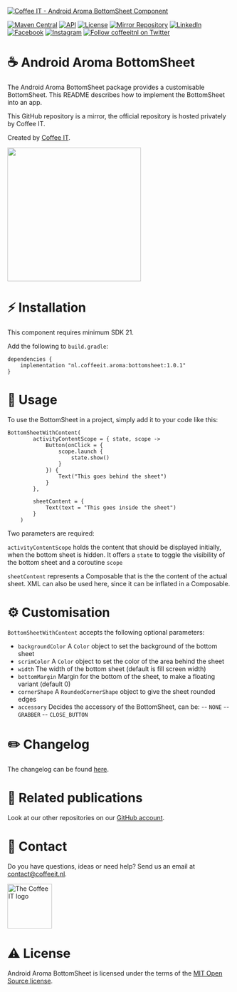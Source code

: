 [![Coffee IT - Android Aroma BottomSheet Component](https://coffeeit.nl/wp-content/uploads/2022/08/Aroma-emoji-picker-cover-android.png)](https://coffeeit.nl/)

[![Maven Central](https://maven-badges.herokuapp.com/maven-central/nl.coffeeit.aroma/bottomsheet/badge.svg)](https://maven-badges.herokuapp.com/Maven-Central/nl.coffeeit.aroma/bottomsheet)
[![API](https://img.shields.io/badge/API-21%2B-brightgreen.svg?style=flat)](https://android-arsenal.com/api?level=21)
[![License](https://img.shields.io/badge/license-MIT-brightgreen.svg)](https://github.com/Coffee-IT-Development/BottomSheet-Android-Component/blob/main/LICENSE)
[![Mirror Repository](https://img.shields.io/badge/Mirror-Repository-9b34eb?style=flat-square)](https://github.com/Coffee-IT-Development/BottomSheet-Android-Component)
[![LinkedIn](https://img.shields.io/badge/LinkedIn-@CoffeeIT-blue.svg?style=flat-square)](https://linkedin.com/company/coffee-it)
[![Facebook](https://img.shields.io/badge/Facebook-CoffeeITNL-blue.svg?style=flat-square)](https://www.facebook.com/CoffeeITNL/)
[![Instagram](https://img.shields.io/badge/Instagram-CoffeeITNL-blue.svg?style=flat-square)](https://www.instagram.com/coffeeitnl/)
[![Follow coffeeitnl on Twitter](https://img.shields.io/twitter/follow/coffeeitnl.svg?style=flat-square&logo=twitter)](https://twitter.com/coffeeitnl)

# ☕️ Android Aroma BottomSheet

The Android Aroma BottomSheet package provides a customisable BottomSheet. This README describes how to implement the BottomSheet into an app.

This GitHub repository is a mirror, the official repository is hosted privately by Coffee IT.

Created by [Coffee IT](https://coffeeit.nl/).

<img src="docs/images/Demo.gif" width="300">

# ⚡ Installation

This component requires minimum SDK 21.

Add the following to `build.gradle`:
```
dependencies {
    implementation "nl.coffeeit.aroma:bottomsheet:1.0.1"
}
```

# 📖 Usage

To use the BottomSheet in a project, simply add it to your code like this:

```
BottomSheetWithContent(
        activityContentScope = { state, scope ->
            Button(onClick = {
                scope.launch {
                    state.show()
                }
            }) {
                Text("This goes behind the sheet")
            }
        },
        
        sheetContent = {
            Text(text = "This goes inside the sheet")
        }
    )
```
Two parameters are required:

`activityContentScope` holds the content that should be displayed initially, when the bottom sheet is hidden. It offers a `state` to toggle the visibility of the bottom sheet and a coroutine `scope`

`sheetContent` represents a Composable that is the the content of the actual sheet. XML can also be used here, since it can be inflated in a Composable.

# ⚙️ Customisation

`BottomSheetWithContent` accepts the following optional parameters:

- `backgroundColor` A `Color` object to set the background of the bottom sheet
- `scrimColor` A `Color` object to set the color of the area behind the sheet
- `width` The width of the bottom sheet (default is fill screen width)
- `bottomMargin` Margin for the bottom of the sheet, to make a floating variant (default 0)
- `cornerShape` A `RoundedCornerShape` object to give the sheet rounded edges
- `accessory` Decides the accessory of the BottomSheet, can be:
  -- `NONE`
  -- `GRABBER`
  -- `CLOSE_BUTTON`

# ✏️ Changelog

The changelog can be found [here](https://github.com/Coffee-IT-Development/BottomSheet-Android-Component/blob/main/CHANGELOG.md).

# 🔗 Related publications

Look at our other repositories on our [GitHub account](https://github.com/orgs/Coffee-IT-Development/repositories).

# 📧 Contact

Do you have questions, ideas or need help? Send us an email at contact@coffeeit.nl.

<picture>
  <source media="(prefers-color-scheme: dark)" srcset="https://global-uploads.webflow.com/605a171ee93af49275331843/623b23cdea80a92703e61b42_Logo_black_1.svg" width="100">
  <source media="(prefers-color-scheme: light)" srcset="https://coffeeit.nl/wp-content/uploads/2016/09/logo_dark_small_new.png" width="100">
  <img alt="The Coffee IT logo" src="https://coffeeit.nl/wp-content/uploads/2016/09/logo_dark_small_new.png">
</picture>

# ⚠️ License

Android Aroma BottomSheet is licensed under the terms of the [MIT Open Source license](https://github.com/Coffee-IT-Development/BottomSheet-Android-Component/blob/main/LICENSE).